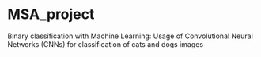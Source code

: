 # MSA_project
Binary classification with Machine Learning: Usage of Convolutional Neural Networks (CNNs) for classification of cats and dogs images
